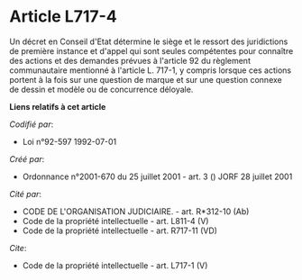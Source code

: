 # Article L717-4

Un décret en Conseil d'Etat détermine le siège et le ressort des juridictions de première instance et d'appel qui sont seules
compétentes pour connaître des actions et des demandes prévues à l'article 92 du règlement communautaire mentionné à
l'article L. 717-1, y compris lorsque ces actions portent à la fois sur une question de marque et sur une question connexe de
dessin et modèle ou de concurrence déloyale.

**Liens relatifs à cet article**

_Codifié par_:

  - Loi n°92-597 1992-07-01

_Créé par_:

  - Ordonnance n°2001-670 du 25 juillet 2001 - art. 3 () JORF 28 juillet 2001

_Cité par_:

  - CODE DE L'ORGANISATION JUDICIAIRE. - art. R*312-10 (Ab)
  - Code de la propriété intellectuelle - art. L811-4 (V)
  - Code de la propriété intellectuelle - art. R717-11 (VD)

_Cite_:

  - Code de la propriété intellectuelle - art. L717-1 (V)
